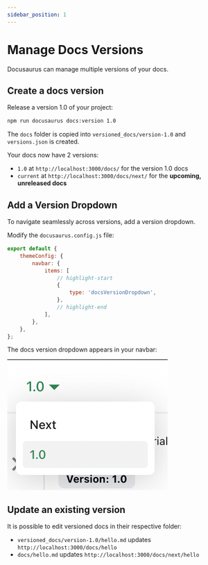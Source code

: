 ```yaml
---
sidebar_position: 1
---
```


# Manage Docs Versions

Docusaurus can manage multiple versions of your docs.

## Create a docs version

Release a version 1.0 of your project:

```bash
npm run docusaurus docs:version 1.0
```

The `docs` folder is copied into `versioned_docs/version-1.0` and `versions.json` is created.

Your docs now have 2 versions:

-   `1.0` at `http://localhost:3000/docs/` for the version 1.0 docs
-   `current` at `http://localhost:3000/docs/next/` for the **upcoming, unreleased docs**

## Add a Version Dropdown

To navigate seamlessly across versions, add a version dropdown.

Modify the `docusaurus.config.js` file:

```js title="docusaurus.config.js"
export default {
    themeConfig: {
        navbar: {
            items: [
                // highlight-start
                {
                    type: 'docsVersionDropdown',
                },
                // highlight-end
            ],
        },
    },
};
```

The docs version dropdown appears in your navbar:

![Docs Version Dropdown](./img/docsVersionDropdown.png)

## Update an existing version

It is possible to edit versioned docs in their respective folder:

-   `versioned_docs/version-1.0/hello.md` updates `http://localhost:3000/docs/hello`
-   `docs/hello.md` updates `http://localhost:3000/docs/next/hello`
